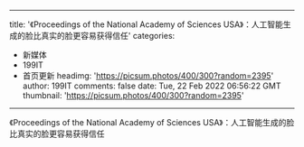 
---
title: '《Proceedings of the National Academy of Sciences USA》：人工智能生成的脸比真实的脸更容易获得信任'
categories: 
 - 新媒体
 - 199IT
 - 首页更新
headimg: 'https://picsum.photos/400/300?random=2395'
author: 199IT
comments: false
date: Tue, 22 Feb 2022 06:56:22 GMT
thumbnail: 'https://picsum.photos/400/300?random=2395'
---

<div>   
《Proceedings of the National Academy of Sciences USA》：人工智能生成的脸比真实的脸更容易获得信任  
</div>
            